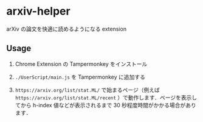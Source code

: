 # arxiv-helper

arXiv の論文を快適に読めるようになる extension

## Usage

1. Chrome Extension の Tampermonkey をインストール

2. `./UserScript/main.js` を Tampermonkey に追加する

3. `https://arxiv.org/list/stat.ML/` で始まるページ（例えば `https://arxiv.org/list/stat.ML/recent` ）で動作します．ページを表示してから h-index 値などが表示されるまで 30 秒程度時間がかかる場合があります．
